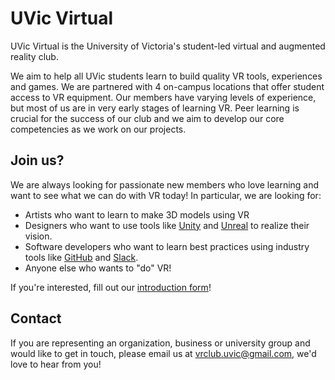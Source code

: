 # UVic Virtual

UVic Virtual is the University of Victoria's student-led virtual and augmented reality club.

We aim to help all UVic students learn to build quality VR tools, experiences and games. We are partnered with 4 on-campus locations that offer student access to VR equipment. Our members have varying levels of experience, but most of us are in very early stages of learning VR. Peer learning is crucial for the success of our club and we aim to develop our core competencies as we work on our projects.


## Join us?

We are always looking for passionate new members who love learning and want to see what we can do with VR today! In particular, we are looking for:
* Artists who want to learn to make 3D models using VR
* Designers who want to use tools like [Unity](https://unity3d.com/unity) and [Unreal](https://www.unrealengine.com/en-US/what-is-unreal-engine-4) to realize their vision.
* Software developers who want to learn best practices using industry tools like [GitHub](https://guides.github.com/activities/hello-world/) and [Slack](https://get.slack.help/hc/en-us/articles/115004071768-What-is-Slack-).
* Anyone else who wants to "do" VR!

If you're interested, fill out our [introduction form](https://docs.google.com/forms/d/1E83ZO1mBgeSXi8WaqmKFrT-X4TY0WDOtVhHW3NFAZUo/)!

## Contact

If you are representing an organization, business or university group and would like to get in touch, please email us at [vrclub.uvic@gmail.com](mailto:vrclub.uvic@gmail.com), we'd love to hear from you!

